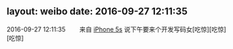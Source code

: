 layout: weibo
date: 2016-09-27 12:11:35
---
<meta name="referrer" content="no-referrer" />

2016-09-27 12:11:35  &nbsp;&nbsp;&nbsp;&nbsp;&nbsp;&nbsp; 来自 <a href="sinaweibo://customweibosource" rel="nofollow">iPhone 5s</a>
说下午要来个开发写码女[吃惊][吃惊][吃惊] ​​​
